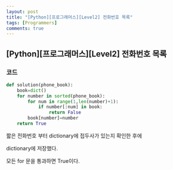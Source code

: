 ```yaml
---
layout: post
title: "[Python][프로그래머스][Level2] 전화번호 목록"
tags: [Programmers]
comments: true
---
```


## [Python][프로그래머스][Level2] 전화번호 목록

### 코드

```python
def solution(phone_book):
    book=dict()
    for number in sorted(phone_book):
        for num in range(1,len(number)+1):
            if number[:num] in book:
                return False
        book[number]=number
    return True
```

짧은 전화번호 부터 dictionary에 접두사가 있는지 확인한 후에

dictionary에 저장했다.

모든 for 문을 통과하면 True이다.



